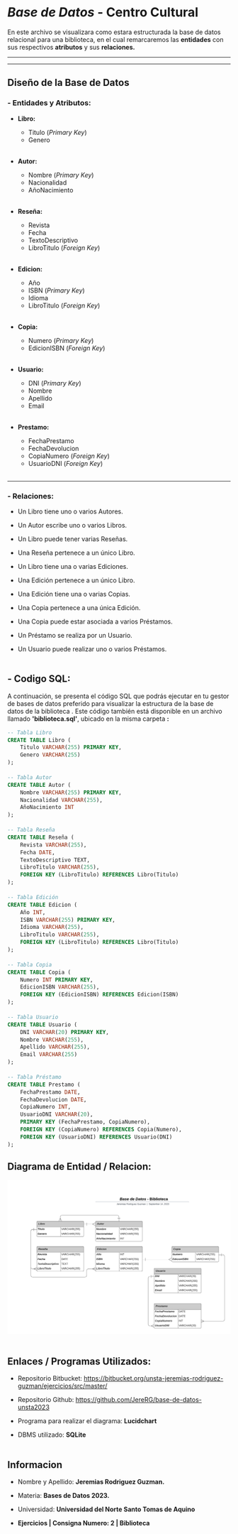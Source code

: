 # *Base de Datos* - Centro Cultural

En este archivo se visualizara como estara estructurada la base de datos relacional para una biblioteca, en el cual remarcaremos las **entidades** con sus respectivos **atributos** y sus **relaciones.**

---
___

## Diseño de la Base de Datos
### - Entidades y Atributos:
- **Libro:**
    * Titulo (*Primary Key*)
    * Genero
<br></br>

- **Autor:**
    * Nombre (*Primary Key*)
    * Nacionalidad
    * AñoNacimiento
<br></br>

- **Reseña:**
    * Revista 
    * Fecha
    * TextoDescriptivo
    * LibroTitulo (*Foreign Key*)
<br></br>

- **Edicion:**
    * Año
    * ISBN (*Primary Key*)
    * Idioma
    * LibroTitulo (*Foreign Key*)
<br></br>

- **Copia:**
    * Numero (*Primary Key*)
    * EdicionISBN (*Foreign Key*)
<br></br>

- **Usuario:**
    * DNI (*Primary Key*)
    * Nombre
    * Apellido
    * Email
<br></br>

- **Prestamo:**
    * FechaPrestamo
    * FechaDevolucion
    * CopiaNumero (*Foreign Key*)
    * UsuarioDNI (*Foreign Key*)
<br></br>

---
### - Relaciones:
* Un Libro tiene uno o varios Autores.

* Un Autor escribe uno o varios Libros.

* Un Libro puede tener varias Reseñas.

* Una Reseña pertenece a un único Libro.

* Un Libro tiene una o varias Ediciones.

* Una Edición pertenece a un único Libro.

* Una Edición tiene una o varias Copias.

* Una Copia pertenece a una única Edición.

* Una Copia puede estar asociada a varios Préstamos.

* Un Préstamo se realiza por un Usuario.

* Un Usuario puede realizar uno o varios Préstamos.
<br></br>

## -  Codigo SQL:

A continuación, se presenta el código SQL que podrás ejecutar en tu gestor de bases de datos preferido para visualizar la estructura de la base de datos de la biblioteca . Este código también está disponible en un archivo llamado **'biblioteca.sql'**, ubicado en la misma carpeta **:**

```sql
-- Tabla Libro
CREATE TABLE Libro (
    Titulo VARCHAR(255) PRIMARY KEY,
    Genero VARCHAR(255)
);

-- Tabla Autor
CREATE TABLE Autor (
    Nombre VARCHAR(255) PRIMARY KEY,
    Nacionalidad VARCHAR(255),
    AñoNacimiento INT
);

-- Tabla Reseña
CREATE TABLE Reseña (
    Revista VARCHAR(255),
    Fecha DATE,
    TextoDescriptivo TEXT,
    LibroTitulo VARCHAR(255),
    FOREIGN KEY (LibroTitulo) REFERENCES Libro(Titulo)
);

-- Tabla Edición
CREATE TABLE Edicion (
    Año INT,
    ISBN VARCHAR(255) PRIMARY KEY,
    Idioma VARCHAR(255),
    LibroTitulo VARCHAR(255),
    FOREIGN KEY (LibroTitulo) REFERENCES Libro(Titulo)
);

-- Tabla Copia
CREATE TABLE Copia (
    Numero INT PRIMARY KEY,
    EdicionISBN VARCHAR(255),
    FOREIGN KEY (EdicionISBN) REFERENCES Edicion(ISBN)
);

-- Tabla Usuario
CREATE TABLE Usuario (
    DNI VARCHAR(20) PRIMARY KEY,
    Nombre VARCHAR(255),
    Apellido VARCHAR(255),
    Email VARCHAR(255)
);

-- Tabla Préstamo
CREATE TABLE Prestamo (
    FechaPrestamo DATE,
    FechaDevolucion DATE,
    CopiaNumero INT,
    UsuarioDNI VARCHAR(20),
    PRIMARY KEY (FechaPrestamo, CopiaNumero),
    FOREIGN KEY (CopiaNumero) REFERENCES Copia(Numero),
    FOREIGN KEY (UsuarioDNI) REFERENCES Usuario(DNI)
);
```
## Diagrama de Entidad / Relacion:

![Diagrama entidad relacion](DB-Biblioteca.png)
<br></br>

## Enlaces / Programas Utilizados:

* Repositorio Bitbucket: https://bitbucket.org/unsta-jeremias-rodriguez-guzman/ejercicios/src/master/

* Repositorio Github: https://github.com/JereRG/base-de-datos-unsta2023

* Programa para realizar el diagrama: **Lucidchart**

* DBMS utilizado: **SQLite**
<br></br>

## Informacion
* Nombre y Apellido: **Jeremias Rodriguez Guzman.**

* Materia: **Bases de Datos 2023.**

* Universidad: **Universidad del Norte Santo Tomas de Aquino**

*  **Ejercicios | Consigna Numero: 2 | Biblioteca**







